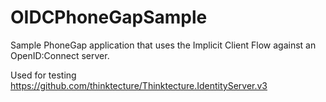 OIDCPhoneGapSample
==================

Sample PhoneGap application that uses the Implicit Client Flow against an OpenID:Connect server.

Used for testing https://github.com/thinktecture/Thinktecture.IdentityServer.v3
